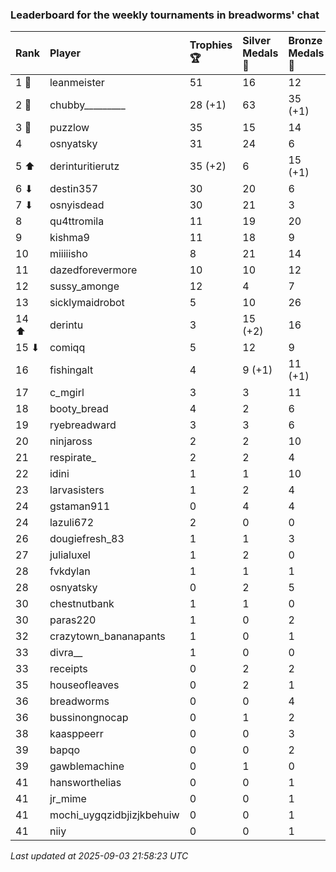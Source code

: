 ### Leaderboard for the weekly tournaments in breadworms' chat

| Rank  | Player                    | Trophies 🏆 | Silver Medals 🥈 | Bronze Medals 🥉 | Points       |
|:------|:--------------------------|:------------|:-----------------|:-----------------|:-------------|
| 1 🥇  | leanmeister               | 51          | 16               | 12               | 175.0        |
| 2 🥈  | chubby_________           | 28 (+1)     | 63               | 35 (+1)          | 164.5 (+3.5) |
| 3 🥉  | puzzlow                   | 35          | 15               | 14               | 127.0        |
| 4     | osnyatsky                 | 31          | 24               | 6                | 120.0        |
| 5 ⬆   | derinturitierutz          | 35 (+2)     | 6                | 15 (+1)          | 118.5 (+6.5) |
| 6 ⬇   | destin357                 | 30          | 20               | 6                | 113.0        |
| 7 ⬇   | osnyisdead                | 30          | 21               | 3                | 112.5        |
| 8     | qu4ttromila               | 11          | 19               | 20               | 62.0         |
| 9     | kishma9                   | 11          | 18               | 9                | 55.5         |
| 10    | miiiiisho                 | 8           | 21               | 14               | 52.0         |
| 11    | dazedforevermore          | 10          | 10               | 12               | 46.0         |
| 12    | sussy_amonge              | 12          | 4                | 7                | 43.5         |
| 13    | sicklymaidrobot           | 5           | 10               | 26               | 38.0         |
| 14 ⬆  | derintu                   | 3           | 15 (+2)          | 16               | 32.0 (+2.0)  |
| 15 ⬇  | comiqq                    | 5           | 12               | 9                | 31.5         |
| 16    | fishingalt                | 4           | 9 (+1)           | 11 (+1)          | 26.5 (+1.5)  |
| 17    | c_mgirl                   | 3           | 3                | 11               | 17.5         |
| 18    | booty_bread               | 4           | 2                | 6                | 17.0         |
| 19    | ryebreadward              | 3           | 3                | 6                | 15.0         |
| 20    | ninjaross                 | 2           | 2                | 10               | 13.0         |
| 21    | respirate_                | 2           | 2                | 4                | 10.0         |
| 22    | idini                     | 1           | 1                | 10               | 9.0          |
| 23    | larvasisters              | 1           | 2                | 4                | 7.0          |
| 24    | gstaman911                | 0           | 4                | 4                | 6.0          |
| 24    | lazuli672                 | 2           | 0                | 0                | 6.0          |
| 26    | dougiefresh_83            | 1           | 1                | 3                | 5.5          |
| 27    | julialuxel                | 1           | 2                | 0                | 5.0          |
| 28    | fvkdylan                  | 1           | 1                | 1                | 4.5          |
| 28    | osnyatsky                 | 0           | 2                | 5                | 4.5          |
| 30    | chestnutbank              | 1           | 1                | 0                | 4.0          |
| 30    | paras220                  | 1           | 0                | 2                | 4.0          |
| 32    | crazytown_bananapants     | 1           | 0                | 1                | 3.5          |
| 33    | divra__                   | 1           | 0                | 0                | 3.0          |
| 33    | receipts                  | 0           | 2                | 2                | 3.0          |
| 35    | houseofleaves             | 0           | 2                | 1                | 2.5          |
| 36    | breadworms                | 0           | 0                | 4                | 2.0          |
| 36    | bussinongnocap            | 0           | 1                | 2                | 2.0          |
| 38    | kaasppeerr                | 0           | 0                | 3                | 1.5          |
| 39    | bapqo                     | 0           | 0                | 2                | 1.0          |
| 39    | gawblemachine             | 0           | 1                | 0                | 1.0          |
| 41    | hansworthelias            | 0           | 0                | 1                | 0.5          |
| 41    | jr_mime                   | 0           | 0                | 1                | 0.5          |
| 41    | mochi_uygqzidbjizjkbehuiw | 0           | 0                | 1                | 0.5          |
| 41    | niiy                      | 0           | 0                | 1                | 0.5          |

_Last updated at 2025-09-03 21:58:23 UTC_